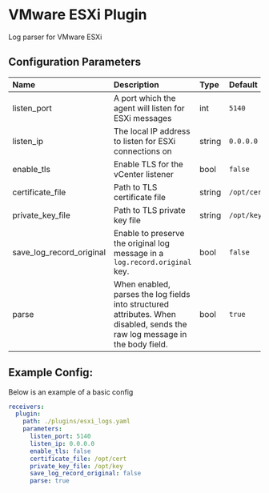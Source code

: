 # VMware ESXi Plugin

Log parser for VMware ESXi

## Configuration Parameters

| Name | Description | Type | Default | Required | Values |
|:-- |:-- |:-- |:-- |:-- |:-- |
| listen_port | A port which the agent will listen for ESXi messages | int | `5140` | false |  |
| listen_ip | The local IP address to listen for ESXi connections on | string | `0.0.0.0` | false |  |
| enable_tls | Enable TLS for the vCenter listener | bool | `false` | false |  |
| certificate_file | Path to TLS certificate file | string | `/opt/cert` | false |  |
| private_key_file | Path to TLS private key file | string | `/opt/key` | false |  |
| save_log_record_original | Enable to preserve the original log message in a `log.record.original` key. | bool | `false` | false |  |
| parse | When enabled, parses the log fields into structured attributes. When disabled, sends the raw log message in the body field. | bool | `true` | false |  |

## Example Config:

Below is an example of a basic config

```yaml
receivers:
  plugin:
    path: ./plugins/esxi_logs.yaml
    parameters:
      listen_port: 5140
      listen_ip: 0.0.0.0
      enable_tls: false
      certificate_file: /opt/cert
      private_key_file: /opt/key
      save_log_record_original: false
      parse: true
```
